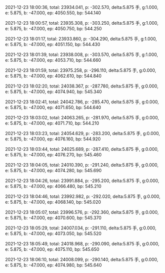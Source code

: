 2021-12-23 18:00:36, total: 23934.041, p: -302.570, delta:5.875 手, g:1.000, e: 5.875, b: -47.000, ep: 4050.550, bp: 544.140

2021-12-23 18:00:57, total: 23935.308, p: -303.250, delta:5.875 手, g:1.000, e: 5.875, b: -47.000, ep: 4050.750, bp: 544.250

2021-12-23 18:01:17, total: 23933.860, p: -304.290, delta:5.875 手, g:1.000, e: 5.875, b: -47.000, ep: 4051.150, bp: 544.430

2021-12-23 18:01:39, total: 23938.008, p: -303.570, delta:5.875 手, g:1.000, e: 5.875, b: -47.000, ep: 4053.710, bp: 544.660

2021-12-23 18:01:59, total: 23975.258, p: -296.110, delta:5.875 手, g:0.000, e: 5.875, b: -47.000, ep: 4062.610, bp: 544.840

2021-12-23 18:02:20, total: 24038.367, p: -287.780, delta:5.875 手, g:0.000, e: 5.875, b: -47.000, ep: 4074.940, bp: 545.340

2021-12-23 18:02:41, total: 24042.786, p: -285.470, delta:5.875 手, g:0.000, e: 5.875, b: -47.000, ep: 4071.650, bp: 544.640

2021-12-23 18:03:02, total: 24063.265, p: -281.970, delta:5.875 手, g:0.000, e: 5.875, b: -47.000, ep: 4071.710, bp: 544.210

2021-12-23 18:03:23, total: 24054.629, p: -283.200, delta:5.875 手, g:0.000, e: 5.875, b: -47.000, ep: 4076.160, bp: 544.920

2021-12-23 18:03:44, total: 24025.689, p: -287.410, delta:5.875 手, g:0.000, e: 5.875, b: -47.000, ep: 4076.270, bp: 545.460

2021-12-23 18:04:05, total: 24010.390, p: -291.240, delta:5.875 手, g:0.000, e: 5.875, b: -47.000, ep: 4074.280, bp: 545.690

2021-12-23 18:04:26, total: 23991.884, p: -295.200, delta:5.875 手, g:0.000, e: 5.875, b: -47.000, ep: 4066.480, bp: 545.210

2021-12-23 18:04:46, total: 23992.982, p: -292.020, delta:5.875 手, g:0.000, e: 5.875, b: -47.000, ep: 4068.140, bp: 545.020

2021-12-23 18:05:07, total: 23996.576, p: -292.360, delta:5.875 手, g:0.000, e: 5.875, b: -47.000, ep: 4070.600, bp: 545.370

2021-12-23 18:05:29, total: 24007.034, p: -291.110, delta:5.875 手, g:0.000, e: 5.875, b: -47.000, ep: 4073.050, bp: 545.520

2021-12-23 18:05:49, total: 24018.968, p: -290.090, delta:5.875 手, g:0.000, e: 5.875, b: -47.000, ep: 4075.110, bp: 545.650

2021-12-23 18:06:10, total: 24008.099, p: -290.140, delta:5.875 手, g:0.000, e: 5.875, b: -47.000, ep: 4074.980, bp: 545.640